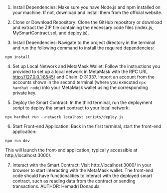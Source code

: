 1. Install Dependencies:
Make sure you have Node.js and npm installed on your machine. If not, download and install them from the official website.

2. Clone or Download Repository:
Clone the GitHub repository or download and extract the ZIP file containing the necessary code files (index.js, MySmartContract.sol, and deploy.js).

3. Install Dependencies:
Navigate to the project directory in the terminal and run the following command to install the required dependencies:

```
npm install
```

4. Set up Local Network and MetaMask Wallet:
Follow the instructions you provided to set up a local network in MetaMask with the RPC URL http://127.0.0.1:8545/ and Chain ID 31337. Import an account from the accounts shown in the second terminal (where you executed `npx hardhat node`) into your MetaMask wallet using the corresponding private key.

5. Deploy the Smart Contract:
In the third terminal, run the deployment script to deploy the smart contract to your local network:

```
npx hardhat run --network localhost scripts/deploy.js
```

6. Start Front-end Application:
Back in the first terminal, start the front-end application:

```
npm run dev
```

This will launch the front-end application, typically accessible at http://localhost:3000/.

7. Interact with the Smart Contract:
Visit http://localhost:3000/ in your browser to start interacting with the MetaMask wallet. The front-end code should have functionalities to interact with the deployed smart contract, such as reading data from the contract or sending transactions.
AUTHOR:
Hemadri Donadula

